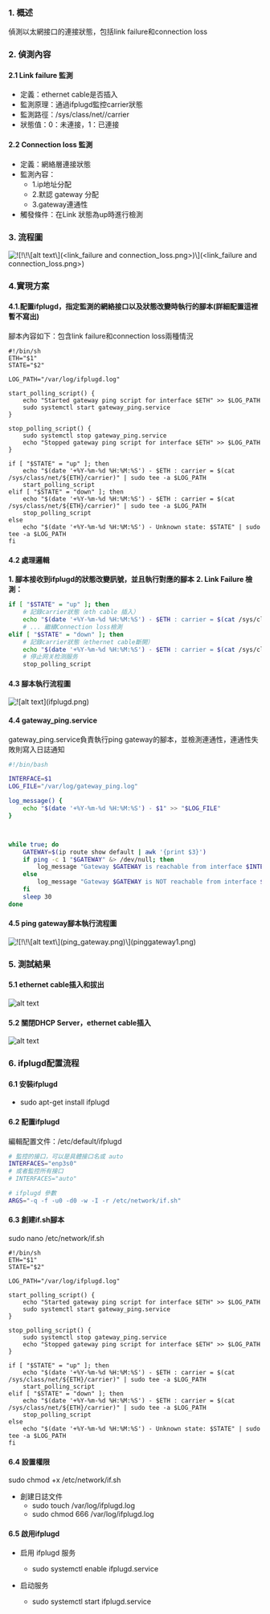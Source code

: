 ### 1. 概述
偵測以太網接口的連接狀態，包括link failure和connection loss
### 2. 偵測內容
#### 2.1 Link failure 監測
- 定義：ethernet cable是否插入
- 監測原理：通過ifplugd監控carrier狀態
- 監測路徑：/sys/class/net/<interface>/carrier
- 狀態值：0：未連接，1：已連接
#### 2.2 Connection loss 監測
- 定義：網絡層連接狀態
- 監測內容：
    - 1.ip地址分配
    - 2.默認 gateway 分配
    - 3.gateway連通性
- 觸發條件：在Link 狀態為up時進行檢測
### 3. 流程圖
![!\[!\\[!\\\[alt text\\\](<link_failure and connection_loss.png>)\\](<link_failure and connection_loss.png>)\](<link_failure and connection_loss.png>)](总体设计.png)
### 4.實現方案
#### 4.1.配置ifplugd，指定監測的網絡接口以及狀態改變時執行的腳本(詳細配置這裡暫不寫出)
腳本內容如下：包含link failure和connection loss兩種情況
```bahs
#!/bin/sh
ETH="$1"
STATE="$2"

LOG_PATH="/var/log/ifplugd.log"

start_polling_script() {
    echo "Started gateway ping script for interface $ETH" >> $LOG_PATH
    sudo systemctl start gateway_ping.service
}

stop_polling_script() {
    sudo systemctl stop gateway_ping.service
    echo "Stopped gateway ping script for interface $ETH" >> $LOG_PATH
}

if [ "$STATE" = "up" ]; then
    echo "$(date '+%Y-%m-%d %H:%M:%S') - $ETH : carrier = $(cat /sys/class/net/${ETH}/carrier)" | sudo tee -a $LOG_PATH
    start_polling_script
elif [ "$STATE" = "down" ]; then
    echo "$(date '+%Y-%m-%d %H:%M:%S') - $ETH : carrier = $(cat /sys/class/net/${ETH}/carrier)" | sudo tee -a $LOG_PATH
    stop_polling_script
else
    echo "$(date '+%Y-%m-%d %H:%M:%S') - Unknown state: $STATE" | sudo tee -a $LOG_PATH
fi
```
#### 4.2 處理邏輯
**1. 腳本接收到ifplugd的狀態改變訊號，並且執行對應的腳本**
**2. Link Failure 檢測：**
```bash
if [ "$STATE" = "up" ]; then
    # 記錄carrier狀態（eth cable 插入）
    echo "$(date '+%Y-%m-%d %H:%M:%S') - $ETH : carrier = $(cat /sys/class/net/${ETH}/carrier)"
    # ... 繼續Connection loss檢測
elif [ "$STATE" = "down" ]; then
    # 記錄carrier狀態（ethernet cable斷開）
    echo "$(date '+%Y-%m-%d %H:%M:%S') - $ETH : carrier = $(cat /sys/class/net/${ETH}/carrier)"
    # 停止网关检测服务
    stop_polling_script
```
#### 4.3 腳本執行流程圖
![!\[alt text\](ifplugd.png)](ifplugd.png)
#### 4.4 gateway_ping.service

gateway_ping.service負責執行ping gateway的腳本，並檢測連通性，連通性失敗則寫入日誌通知

```bash
#!/bin/bash

INTERFACE=$1
LOG_FILE="/var/log/gateway_ping.log"

log_message() {
    echo "$(date '+%Y-%m-%d %H:%M:%S') - $1" >> "$LOG_FILE"
}



while true; do
    GATEWAY=$(ip route show default | awk '{print $3}')
    if ping -c 1 "$GATEWAY" &> /dev/null; then
        log_message "Gateway $GATEWAY is reachable from interface $INTERFACE"
    else
        log_message "Gateway $GATEWAY is NOT reachable from interface $INTERFACE"
    fi
    sleep 30
done
```
#### 4.5 ping gateway腳本執行流程圖
![!\[!\\[!\\\[alt text\\\](ping_gateway.png)\\](ping_gateway.png)\](pinggateway1.png)](<ping gateway(1).png>)
### 5. 測試結果
#### 5.1 ethernet cable插入和拔出
![alt text](<ethernet 插拔.png>)
#### 5.2 關閉DHCP Server，ethernet cable插入
![alt text](<关闭DHCP Sever.png>)

### 6. ifplugd配置流程
#### 6.1 安裝ifplugd
- sudo apt-get install ifplugd
#### 6.2 配置ifplugd
編輯配置文件：/etc/default/ifplugd
```bash
# 監控的接口，可以是具體接口名或 auto
INTERFACES="enp3s0"
# 或者監控所有接口
# INTERFACES="auto"

# ifplugd 參數
ARGS="-q -f -u0 -d0 -w -I -r /etc/network/if.sh"
```
#### 6.3 創建if.sh腳本
sudo nano /etc/network/if.sh
```bahs
#!/bin/sh
ETH="$1"
STATE="$2"

LOG_PATH="/var/log/ifplugd.log"

start_polling_script() {
    echo "Started gateway ping script for interface $ETH" >> $LOG_PATH
    sudo systemctl start gateway_ping.service
}

stop_polling_script() {
    sudo systemctl stop gateway_ping.service
    echo "Stopped gateway ping script for interface $ETH" >> $LOG_PATH
}

if [ "$STATE" = "up" ]; then
    echo "$(date '+%Y-%m-%d %H:%M:%S') - $ETH : carrier = $(cat /sys/class/net/${ETH}/carrier)" | sudo tee -a $LOG_PATH
    start_polling_script
elif [ "$STATE" = "down" ]; then
    echo "$(date '+%Y-%m-%d %H:%M:%S') - $ETH : carrier = $(cat /sys/class/net/${ETH}/carrier)" | sudo tee -a $LOG_PATH
    stop_polling_script
else
    echo "$(date '+%Y-%m-%d %H:%M:%S') - Unknown state: $STATE" | sudo tee -a $LOG_PATH
fi
```
#### 6.4 設置權限
sudo chmod +x /etc/network/if.sh

- 創建日誌文件
    - sudo touch /var/log/ifplugd.log
    - sudo chmod 666 /var/log/ifplugd.log
#### 6.5 啟用ifplugd
- 启用 ifplugd 服务
    - sudo systemctl enable ifplugd.service

- 启动服务
    - sudo systemctl start ifplugd.service




